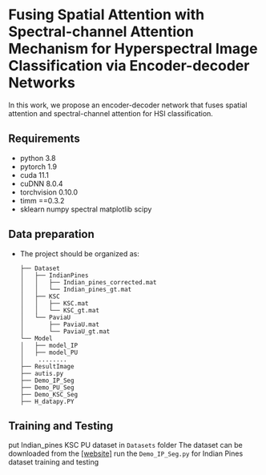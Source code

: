 # Fusing Spatial Attention with Spectral-channel Attention Mechanism for Hyperspectral Image Classification via Encoder-decoder Networks
In this work, we propose an encoder-decoder network that fuses spatial attention and spectral-channel attention for HSI classification.
## Requirements
* python 3.8 
* pytorch 1.9
* cuda 11.1 
* cuDNN 8.0.4
* torchvision 0.10.0
* timm ==0.3.2
* sklearn numpy spectral matplotlib scipy  


## Data preparation
- The project should be organized as:
  ```
  ├── Dataset
  │   ├── IndianPines
  │   │   ├── Indian_pines_corrected.mat
  │   │   └── Indian_pines_gt.mat
  │   ├── KSC
  │   │   ├── KSC.mat
  │   │   └── KSC_gt.mat
  │   └── PaviaU
  │       ├── PaviaU.mat
  │       └── PaviaU_gt.mat
  └── Model
  │   ├── model_IP
  │   ├── model_PU
  │    ........
  ├── ResultImage
  ├── autis.py
  ├── Demo_IP_Seg
  ├── Demo_PU_Seg
  ├── Demo_KSC_Seg
  ├── H_datapy.PY
  ```

## Training and Testing
put Indian_pines KSC PU dataset in ```Datasets``` folder   The dataset can be downloaded from the [[website]](http://www.ehu.eus/ccwintco/index.php?title=Hyperspectral_Remote_Sensing_Scenes#Pavia_Centre_and_University)
run the ```Demo_IP_Seg.py``` for Indian Pines dataset training and testing<br> 


